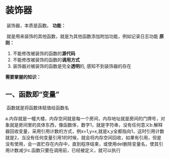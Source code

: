 # 装饰器

​	装饰器，本质是函数。
**功能：**

​	就是用来装饰的其他函数，就是为其他函数添加附加功能，例如记录日志功能
**原则：**

1. 不能修改被装饰的函数的**源代码**
2. 不能修改被装饰的函数的**调用方式**
3. 装饰器对被装饰的函数是完全**透明**的, 感知不到装饰器的存在

**需要掌握的知识：**

## 一、函数即“变量”

​	函数就是将函数体赋值给函数名

​	a.内存就是一幢大楼，内存空间就是每一个房间，内存地址就是房间的门牌号，对象就是房间里的具体东西，像函数体，数字1，就是字符串，没有任何意义
​	b.解释器回收变量，采用引用计数的方式，例x=1,y=x,就是x,y全都指向1，这时引用计数就是2，当没有任何变量引用1的时候，就会将内存空间回收，如果有引用，但是没有使用，会一直贮存在内存中，直到程序结束，或使用del删除变量名，使其引用计数减少
​	c.函数只要在调用前，已经被定义，就可以执行